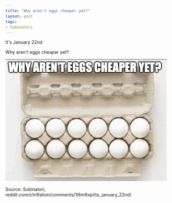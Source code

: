 ```yaml
---
title: "Why aren't eggs cheaper yet?"
layout: post
tags:
- Subinatori
---
```


It's January 22nd

Why aren't eggs cheaper yet?

![Why aren't eggs cheaper yet?](/assets/2025-01-22-subinatori.jpg "Why aren't eggs cheaper yet?")

Source: Subinatori, reddit.com/r/inflation/comments/1i6m6xp/its_january_22nd/

